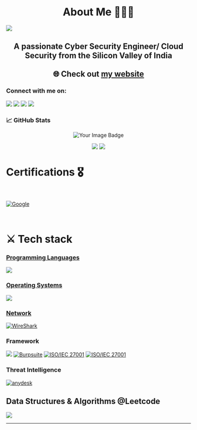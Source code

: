 <h1 align="center"><b>About Me 👨🏻‍💻</b></h1>

[![](https://visitcount.itsvg.in/api?id=playeron1&icon=5&color=0&)](https://visitcount.itsvg.in)


<h2 align="center" font-size=2vi><b>A passionate Cyber Security Engineer/ Cloud Security from the Silicon Valley of India</b><br><br>🌐 Check out <a href="https://krish-shah-umber.vercel.app/">my website</a></h2>
<p><h3 align="left"><b>Connect with me on:</b></h3></p>
<p align="left">
  <a href = ""></a><img src="https://skillicons.dev/icons?i=discord"/> 
  <a href="krishnimeshshah@gmail.com target = "blank""></a><img src="https://skillicons.dev/icons?i=gmail" /> 
  <a href = "https://x.com/krish_shah10"></a><img src="https://skillicons.dev/icons?i=twitter" /> 
  <a href = "https://www.linkedin.com/in/krish-shah-cybersecurity/details/skills/"></a><img src="https://skillicons.dev/icons?i=linkedin" />
</p> 

<h3>📈 GitHub Stats</h3>

<p align="center"><img src="https://tryhackme-badges.s3.amazonaws.com/darkfighter.png" alt="Your Image Badge" /></p>
<p align="center">
  <img src="https://github-readme-stats.vercel.app/api?username=playeron1&theme=dark&hide_border=true&include_all_commits=true&count_private=true"/>
  <img src = "https://github-readme-stats.vercel.app/api/top-langs/?username=playeron1&theme=dark&hide_border=true&include_all_commits=true&count_private=true&layout=compact" />
</p>
<h1 align="left"><b>Certifications 🎖️</b></h1><br>

<a href='https://www.credly.com/badges/536cc8d0-4f17-4020-966b-4de1f9d0bb1a/public_url' target="_blank"><img alt='Google' src='https://img.shields.io/badge/Google_Cyber security Certification-100000?style=for-the-badge&logo=Google&logoColor=000000&labelColor=FEFEFF&color=45BD39'/></a>

<br>
<h1 align="left">⚔️ Tech stack</h1>
<p align="left">
  <a href="https://skillicons.dev">
    <h3>Programming Languages</h3>
    <img src="https://skillicons.dev/icons?i=html,css,tailwindcss,js,java,python,figma,nodejs,git,github,vscode,notion,obsidian" />
    <h3>Operating Systems</h3>
    <img src = "https://skillicons.dev/icons?i=linux,ubuntu,kali,windows" />
    <h3>Network</h3>
    <a href='https://github.com/shivamkapasia0' target="_blank"><img alt='WireShark' src='https://img.shields.io/badge/Wireshark-100000?style=for-the-badge&logo=WireShark&logoColor=004DE5&labelColor=FEFEFF&color=008FFD'/></a>
    <h3>Framework</h3>
    <img src = "https://skillicons.dev/icons?i=django" />
    <a href='https://github.com/shivamkapasia0' target="_blank"><img alt='Burpsuite' src='https://img.shields.io/badge/Burpsuite-100000?style=for-the-badge&logo=Burpsuite&logoColor=FE5E01&labelColor=FEFCFD&color=FEA201'/></a>
    <a href='https://github.com/shivamkapasia0' target="_blank"><img alt='ISO/IEC 27001 ' src='https://img.shields.io/badge/ISO/IEC_27001 -100000?style=for-the-badge&logo=ISO/IEC 27001 &logoColor=white&labelColor=black&color=black'/></a>
    <a href='https://github.com/shivamkapasia0' target="_blank"><img alt='ISO/IEC 27001 ' src='https://img.shields.io/badge/ISO/IEC_27002-100000?style=for-the-badge&logo=ISO/IEC 27001 &logoColor=white&labelColor=black&color=black'/></a>
    <h3>Threat Intelligence</h3>
   <a href='any.run' target="_blank"><img alt='anydesk' src='https://img.shields.io/badge/Any.run-100000?style=for-the-badge&logo=anydesk&logoColor=000000&labelColor=FEFEFF&color=45BD39'/></a>
    <h2>Data Structures & Algorithms @Leetcode</h2>
    <img align="center" src = "https://leetcard.jacoblin.cool/dark_playeron?border=0&radius=20&font=Montserrat">
  </a>
  
</p>




---

<!-- Proudly created with GPRM ( https://gprm.itsvg.in ) -->













